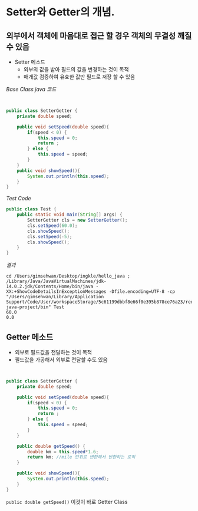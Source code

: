 # Setter와 Getter의 개념.

## 외부에서 객체에 마음대로 접근 할 경우 객체의 무결성 깨질 수 있음

- Setter 메소드
    - 외부의 값을 받아 필드의 값을 변경하는 것이 목적
    - 매개값 검증하여 유효한 값만 필드로 저장 할 수 있음

*Base Class java 코드*
```java


public class SetterGetter {
    private double speed;

    public void setSpeed(double speed){
        if(speed < 0) {
            this.speed = 0;
            return ;
        } else {
            this.speed = speed;
        }
    }
    public void showSpeed(){
        System.out.println(this.speed);
    }
}


```

*Test Code*

```java
public class Test {
    public static void main(String[] args) {
        SetterGetter cls = new SetterGetter();
        cls.setSpeed(60.0);
        cls.showSpeed();
        cls.setSpeed(-5);
        cls.showSpeed();
    }
}

```

*결과*

```console
cd /Users/gimsehwan/Desktop/ingkle/hello_java ; /Library/Java/JavaVirtualMachines/jdk-14.0.2.jdk/Contents/Home/bin/java -XX:+ShowCodeDetailsInExceptionMessages -Dfile.encoding=UTF-8 -cp "/Users/gimsehwan/Library/Application Support/Code/User/workspaceStorage/5c61199dbbf8e66f0e395b878ce76a23/redhat.java/jdt_ws/jdt.ls-java-project/bin" Test 
60.0
0.0
```


## Getter 메소드

- 외부로 필드값을 전달하는 것이 목적
- 필드값을 가공해서 외부로 전달할 수도 있음

```java


public class SetterGetter {
    private double speed;

    public void setSpeed(double speed){
        if(speed < 0) {
            this.speed = 0;
            return ;
        } else {
            this.speed = speed;
        }
    }

    public double getSpeed() {
        double km = this.speed*1.6;
        return km; //mile 단위로 변환해서 반환하는 로직
    }

    public void showSpeed(){
        System.out.println(this.speed);
    }
}

```

`public double getSpeed()` 이것이 바로 Getter Class



